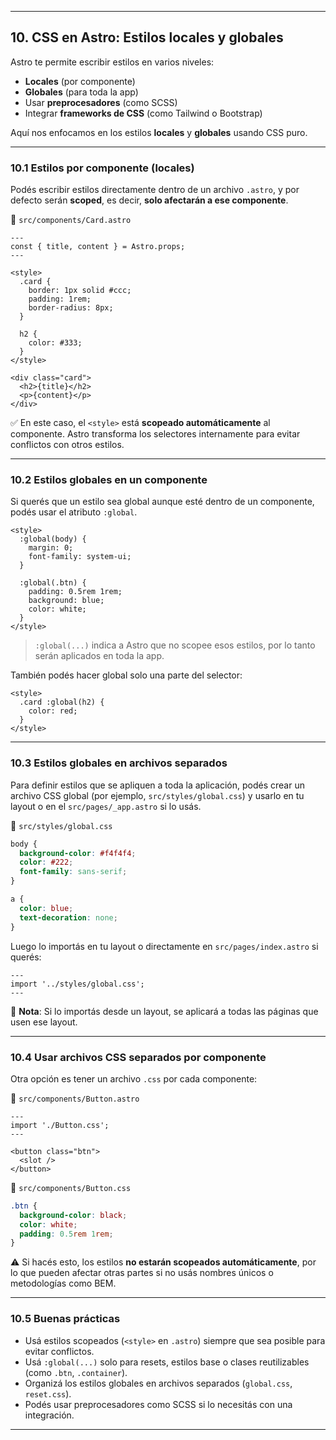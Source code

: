 
---

## 10. CSS en Astro: Estilos locales y globales

Astro te permite escribir estilos en varios niveles:

* **Locales** (por componente)
* **Globales** (para toda la app)
* Usar **preprocesadores** (como SCSS)
* Integrar **frameworks de CSS** (como Tailwind o Bootstrap)

Aquí nos enfocamos en los estilos **locales** y **globales** usando CSS puro.

---

### 10.1 Estilos por componente (locales)

Podés escribir estilos directamente dentro de un archivo `.astro`, y por defecto serán **scoped**, es decir, **solo afectarán a ese componente**.

📄 `src/components/Card.astro`

```astro
---
const { title, content } = Astro.props;
---

<style>
  .card {
    border: 1px solid #ccc;
    padding: 1rem;
    border-radius: 8px;
  }

  h2 {
    color: #333;
  }
</style>

<div class="card">
  <h2>{title}</h2>
  <p>{content}</p>
</div>
```

✅ En este caso, el `<style>` está **scopeado automáticamente** al componente. Astro transforma los selectores internamente para evitar conflictos con otros estilos.

---

### 10.2 Estilos globales en un componente

Si querés que un estilo sea global aunque esté dentro de un componente, podés usar el atributo `:global`.

```astro
<style>
  :global(body) {
    margin: 0;
    font-family: system-ui;
  }

  :global(.btn) {
    padding: 0.5rem 1rem;
    background: blue;
    color: white;
  }
</style>
```

> `:global(...)` indica a Astro que no scopee esos estilos, por lo tanto serán aplicados en toda la app.

También podés hacer global solo una parte del selector:

```astro
<style>
  .card :global(h2) {
    color: red;
  }
</style>
```

---

### 10.3 Estilos globales en archivos separados

Para definir estilos que se apliquen a toda la aplicación, podés crear un archivo CSS global (por ejemplo, `src/styles/global.css`) y usarlo en tu layout o en el `src/pages/_app.astro` si lo usás.

📄 `src/styles/global.css`

```css
body {
  background-color: #f4f4f4;
  color: #222;
  font-family: sans-serif;
}

a {
  color: blue;
  text-decoration: none;
}
```

Luego lo importás en tu layout o directamente en `src/pages/index.astro` si querés:

```astro
---
import '../styles/global.css';
---
```

📌 **Nota**: Si lo importás desde un layout, se aplicará a todas las páginas que usen ese layout.

---

### 10.4 Usar archivos CSS separados por componente

Otra opción es tener un archivo `.css` por cada componente:

📄 `src/components/Button.astro`

```astro
---
import './Button.css';
---

<button class="btn">
  <slot />
</button>
```

📄 `src/components/Button.css`

```css
.btn {
  background-color: black;
  color: white;
  padding: 0.5rem 1rem;
}
```

⚠️ Si hacés esto, los estilos **no estarán scopeados automáticamente**, por lo que pueden afectar otras partes si no usás nombres únicos o metodologías como BEM.

---

### 10.5 Buenas prácticas

* Usá estilos scopeados (`<style>` en `.astro`) siempre que sea posible para evitar conflictos.
* Usá `:global(...)` solo para resets, estilos base o clases reutilizables (como `.btn`, `.container`).
* Organizá los estilos globales en archivos separados (`global.css`, `reset.css`).
* Podés usar preprocesadores como SCSS si lo necesitás con una integración.

---
